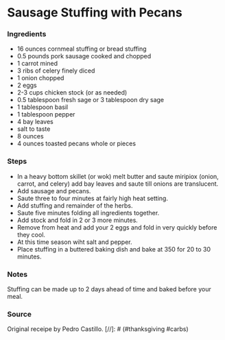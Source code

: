 # Sausage Stuffing with Pecans

### Ingredients
* 16 ounces cornmeal stuffing or bread stuffing
* 0.5 pounds pork sausage cooked and chopped
* 1 carrot mined
* 3 ribs of celery finely diced
* 1 onion chopped
* 2 eggs
* 2-3 cups chicken stock (or as needed)
* 0.5 tablespoon fresh sage or 3 tablespoon dry sage
* 1 tablespoon basil
* 1 tablespoon pepper
* 4 bay leaves
* salt to taste
* 8 ounces
* 4 ounces toasted pecans whole or pieces

### Steps
* In a heavy bottom skillet (or wok) melt butter and saute miripiox (onion, carrot, and celery) add bay leaves and saute till onions are translucent.
* Add sausage and pecans.
* Saute three to four minutes at fairly high heat setting.
* Add stuffing and remainder of the herbs.
* Saute five minutes folding all ingredients together.
* Add stock and fold in 2 or 3 more minutes.
* Remove from heat and add your 2 eggs and fold in very quickly before they cool.
* At this time season wiht salt and pepper.
* Place stuffing in a buttered baking dish and bake at 350 for 20 to 30 minutes.

### Notes
Stuffing can be made up to 2 days ahead of time and baked before your meal.

### Source
Original receipe by Pedro Castillo.
[//]: # (#thanksgiving #carbs)
